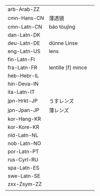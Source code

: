 | | | |
|-|-|-|
| arb-Arab-ZZ |  |  |
| cmn-Hans-CN | 薄透镜 |  |
| cmn-Latn-CN | báo tòujìng |  |
| dan-Latn-DK |  |  |
| deu-Latn-DE | dünne Linse |  |
| eng-Latn-US | lens |  |
| fin-Latn-FI |  |  |
| fra-Latn-FR | lentille [f] mince |  |
| heb-Hebr-IL |  |  |
| hin-Deva-IN |  |  |
| ita-Latn-IT |  |  |
| jpn-Hrkt-JP | うすレンズ |  |
| jpn-Jpan-JP | 薄レンズ |  |
| kor-Hang-KR |  |  |
| kor-Kore-KR |  |  |
| nld-Latn-NL |  |  |
| nob-Latn-NO |  |  |
| por-Latn-PT |  |  |
| rus-Cyrl-RU |  |  |
| spa-Latn-ES |  |  |
| swe-Latn-SE |  |  |
| zxx-Zsym-ZZ |  |  |
|  |  |  |
